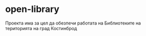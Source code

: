 # open-library
Проекта има за цел да обезпечи работата на Библиотеките на територията на град Костинброд
